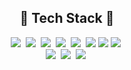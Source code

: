<div align="center">

## 💎 Tech Stack 💎

<p>
  <img src="https://img.shields.io/badge/Python-3766AB?style=flat-square&logo=Python&logoColor=white"/></a>&nbsp 
  <img src="https://img.shields.io/badge/Pytorch-EE4C2C?style=flat-square&logo=Pytorch&logoColor=white"/></a>&nbsp 
  <img src="https://img.shields.io/badge/ROS-22314E?style=flat-square&logo=ROS&logoColor=white"/></a>&nbsp 
  <img src="https://img.shields.io/badge/Java-007396?style=flat-square&logo=java&logoColor=white"/></a>&nbsp
  <img src="https://img.shields.io/badge/C-A8B9CC?style=flat-square&logo=C&logoColor=white"/></a>&nbsp
  <img src="https://img.shields.io/badge/HTML-E34F26?style=flat-square&logo=HTML5&logoColor=white"/>
  <img src="https://img.shields.io/badge/CSS3-F68212?style=flat-square&logo=CSS3&logoColor=white"/>
  <img src="https://img.shields.io/badge/MySQL-4479A1?style=flat-square&logo=MySQL&logoColor=white"/></a>&nbsp
  <br>
  <img src="https://img.shields.io/badge/Jupyter-F37626?style=flat-square&logo=Jupyter&logoColor=white"/></a>&nbsp 
  <img src="https://img.shields.io/badge/Linux-FCC624?style=flat-square&logo=Linux&logoColor=white"/></a>&nbsp 
  <img src="https://img.shields.io/badge/Visual Studio Code-007ACC?style=flat-square&logo=Visual Studio Code&logoColor=white"/></a>&nbsp 
</p>

</div>
